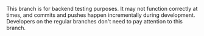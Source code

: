 This branch is for backend testing purposes. It may not function correctly at times, and commits and pushes happen incrementally during development. Developers on the regular branches don't need to pay attention to this branch.




